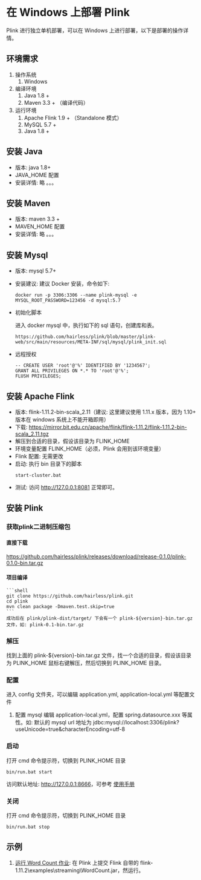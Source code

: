 # 在 Windows 上部署 Plink
Plink 进行独立单机部署，可以在 Windows 上进行部署，以下是部署的操作详情。

## 环境需求
1. 操作系统
    1. Windows
2. 编译环境
    1. Java 1.8 +
    2. Maven 3.3 + （编译代码）
3. 运行环境
    1. Apache Flink 1.9 + （Standalone 模式）
    2. MySQL 5.7 +
    3. Java 1.8 +

## 安装 Java

* 版本: java 1.8+
* JAVA_HOME 配置
* 安装详情: 略 。。。

## 安装 Maven

* 版本: maven 3.3 +
* MAVEN_HOME 配置
* 安装详情: 略 。。。

## 安装 Mysql

* 版本: mysql 5.7+
* 安装建议: 建议 Docker 安装，命令如下:
    ```shell
    docker run -p 3306:3306 --name plink-mysql -e MYSQL_ROOT_PASSWORD=123456 -d mysql:5.7
    ```
* 初始化脚本

    进入 docker mysql 中，执行如下的 sql 语句，创建库和表。
    ```
    https://github.com/hairless/plink/blob/master/plink-web/src/main/resources/META-INF/sql/mysql/plink_init.sql
    ```
* 远程授权
    ```shell
    -- CREATE USER 'root'@'%' IDENTIFIED BY '1234567';
    GRANT ALL PRIVILEGES ON *.* TO 'root'@'%';
    FLUSH PRIVILEGES;
    ```

## 安装 Apache Flink

* 版本: flink-1.11.2-bin-scala_2.11（建议: 这里建议使用 1.11.x 版本，因为 1.10+ 版本在 windows 系统上不能开箱即用）
* 下载: <https://mirror.bit.edu.cn/apache/flink/flink-1.11.2/flink-1.11.2-bin-scala_2.11.tgz>
* 解压到合适的目录，假设该目录为 FLINK_HOME
* 环境变量配置 FLINK_HOME（必须，Plink 会用到该环境变量）
* Flink 配置: 无需更改
* 启动: 执行 bin 目录下的脚本
    ```shell
    start-cluster.bat
    ```
* 测试: 访问 <http://127.0.0.1:8081> 正常即可。

## 安装 Plink

### 获取plink二进制压缩包

#### 直接下载

<https://github.com/hairless/plink/releases/download/release-0.1.0/plink-0.1.0-bin.tar.gz>

#### 项目编译
    ```shell
    git clone https://github.com/hairless/plink.git
    cd plink
    mvn clean package -Dmaven.test.skip=true
    ```
    成功后在 plink/plink-dist/target/ 下会有一个 plink-${version}-bin.tar.gz 文件，如: plink-0.1-bin.tar.gz 

### 解压
找到上面的 plink-${version}-bin.tar.gz 文件，找一个合适的目录，假设该目录为 PLINK_HOME 鼠标右键解压，然后切换到 PLINK_HOME 目录。

### 配置
进入 config 文件夹，可以编辑 application.yml, application-local.yml 等配置文件
    
1. 配置 mysql
    编辑 application-local.yml，配置 spring.datasource.xxx 等属性。如: 默认的 mysql url 地址为 jdbc:mysql://localhost:3306/plink?useUnicode=true&characterEncoding=utf-8

### 启动
打开 cmd 命令提示符，切换到 PLINK_HOME 目录

```shell
bin/run.bat start
```

访问默认地址: <http://127.0.0.1:8666>，可参考 [使用手册](manual/manual-home.md)

### 关闭
打开 cmd 命令提示符，切换到 PLINK_HOME 目录

```shell
bin/run.bat stop
```

## 示例
1. [运行 Word Count 作业](manual/manual-run-word-count.md): 在 Plink 上提交 Flink 自带的 flink-1.11.2\examples\streaming\WordCount.jar，然运行。
